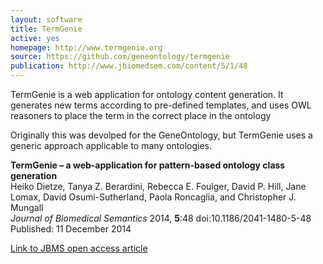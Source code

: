 ```yaml
---
layout: software
title: TermGenie
active: yes
homepage: http://www.termgenie.org
source: https://github.com/geneontology/termgenie
publication: http://www.jbiomedsem.com/content/5/1/48
---
```


TermGenie is a web application for ontology content generation. It generates new terms according to pre-defined templates, and uses OWL reasoners to place the term in the correct place in the ontology

Originally this was devolped for the GeneOntology, but TermGenie uses a generic approach applicable to many ontologies.


**TermGenie – a web-application for pattern-based ontology class generation**   
Heiko Dietze, Tanya Z. Berardini, Rebecca E. Foulger, David P. Hill, Jane Lomax, David Osumi-Sutherland, Paola Roncaglia, and Christopher J. Mungall   
*Journal of Biomedical Semantics* 2014, **5**:48  doi:10.1186/2041-1480-5-48 Published: 11 December 2014 

[Link to JBMS open access article](http://www.jbiomedsem.com/content/5/1/48)


